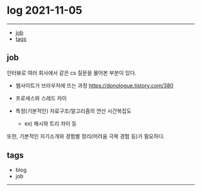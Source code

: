 # log 2021-11-05

--------------------------

- [job](#job)
- [tags](#tags)


## job

인터뷰로 여러 회사에서 같은 cs 질문을 물어본 부분이 있다.

- 웹사이트가 브라우저에 뜨는 과정
https://donologue.tistory.com/380

- 프로세스와 스레드 차이

- 특정(기본적인) 자료구조/알고리즘의 연산 시간복잡도
  - ex) 해시와 트리 차이 등

또한, 기본적인 자기소개와 경험별 정리(어려움 극복 경험 등)가 필요하다.

## tags
- blog
- job

--------------------------

